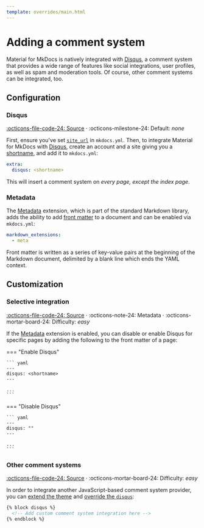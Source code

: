 ```yaml
---
template: overrides/main.html
---
```


# Adding a comment system

Material for MkDocs is natively integrated with [Disqus][1], a comment system
that provides a wide range of features like social integrations, user profiles,
as well as spam and moderation tools. Of course, other comment systems can be 
integrated, too.

  [1]: https://disqus.com/

## Configuration

### Disqus

[:octicons-file-code-24: Source][2] ·
:octicons-milestone-24: Default: _none_

First, ensure you've set [`site_url`][3] in `mkdocs.yml`. Then, to integrate
Material for MkDocs with [Disqus][1], create an account and a site giving you a
[shortname][4], and add it to `mkdocs.yml`:

``` yaml
extra:
  disqus: <shortname>
```

This will insert a comment system on _every page, except the index page_.

  [2]: https://github.com/squidfunk/mkdocs-material/blob/master/src/partials/integrations/disqus.html
  [3]: https://www.mkdocs.org/user-guide/configuration/#site_url
  [4]: https://help.disqus.com/en/articles/1717111-what-s-a-shortname

### Metadata

The [Metadata][5] extension, which is part of the standard Markdown library,
adds the ability to add [front matter][6] to a document and can be enabled via
`mkdocs.yml`:

``` yaml
markdown_extensions:
  - meta
```

Front matter is written as a series of key-value pairs at the beginning of the
Markdown document, delimited by a blank line which ends the YAML context.

  [5]: https://github.com/squidfunk/mkdocs-material/blob/master/src/base.html
  [6]: https://jekyllrb.com/docs/front-matter/

## Customization

### Selective integration

[:octicons-file-code-24: Source][2] ·
:octicons-note-24: Metadata ·
:octicons-mortar-board-24: Difficulty: _easy_

If the [Metadata][7] extension is enabled, you can disable or enable Disqus for
specific pages by adding the following to the front matter of a page:

=== "Enable Disqus"

    ``` yaml
    ---
    disqus: <shortname>
    ---

    ...
    ```

=== "Disable Disqus"

    ``` yaml
    ---
    disqus: ""
    ---

    ...
    ```

  [7]: #metadata

### Other comment systems

[:octicons-file-code-24: Source][8] ·
:octicons-mortar-board-24: Difficulty: _easy_

In order to integrate another JavaScript-based comment system provider, you can
[extend the theme][9] and [override the `disqus`][10]:

``` html
{% block disqus %}
  <!-- Add custom comment system integration here -->
{% endblock %}
```

  [8]: https://github.com/squidfunk/mkdocs-material/blob/master/src/base.html
  [9]: ../customization.md#extending-the-theme
  [10]: ../customization.md#overriding-blocks
